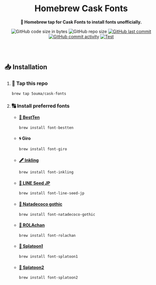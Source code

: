 <h1 align="center">Homebrew Cask Fonts</h1>

<div align="center">

**🍺 Homebrew tap for Cask Fonts to install fonts unofficially.**

![GitHub code size in bytes](https://img.shields.io/github/languages/code-size/5ouma/homebrew-cask-fonts?style=flat-square)
![GitHub repo size](https://img.shields.io/github/repo-size/5ouma/homebrew-cask-fonts?style=flat-square)
[![GitHub last commit](https://img.shields.io/github/last-commit/5ouma/homebrew-cask-fonts?style=flat-square)](https://github.com/5ouma/homebrew-cask-fonts/commit/HEAD)
[![GitHub commit activity](https://img.shields.io/github/commit-activity/m/5ouma/homebrew-cask-fonts?style=flat-square)](https://github.com/5ouma/homebrew-cask-fonts/commits/main)
[![Test](https://img.shields.io/github/actions/workflow/status/5ouma/homebrew-cask-fonts/homebrew-test.yml?label=test&style=flat-square)](https://github.com/5ouma/homebrew-cask-fonts/actions/workflows/homebrew-test.yml)

</div>

<br /><br />

## 📥 Installation

1. ### 🚰 Tap this repo

   ```shell
   brew tap 5ouma/cask-fonts
   ```

2. ### 🔠 Install preferred fonts

   - #### [👾 BestTen](https://flop.fanbox.cc/posts/1918861)

     ```shell
     brew install font-bestten
     ```

   - #### 🌀 Giro

     ```shell
     brew install font-giro
     ```

   - #### [🖋️ Inkling](https://frozenpandaman.github.io/inkling.html)

     ```shell
     brew install font-inkling
     ```

   - #### [🌱 LINE Seed JP](https://seed.line.me)

     ```shell
     brew install font-line-seed-jp
     ```

   - #### [🥥 Natadecoco gothic](https://kashika-labo.com/natadecoco-gothic)

     ```shell
     brew install font-natadecoco-gothic
     ```

   - #### [🌼 ROLAchan](https://ozawa.design/store/rolachan)

     ```shell
     brew install font-rolachan
     ```

   - #### [🦑 Splatoon1](https://frozenpandaman.github.io/inkling.html)

     ```shell
     brew install font-splatoon1
     ```

   - #### [🦑 Splatoon2](https://frozenpandaman.github.io/inkling.html)

     ```shell
     brew install font-splatoon2
     ```
